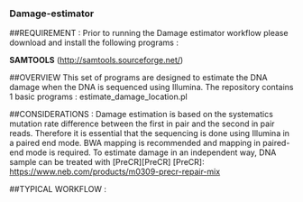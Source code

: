 ### Damage-estimator

##REQUIREMENT : 
Prior to running the Damage estimator workflow please download and install the following programs :

**SAMTOOLS** (http://samtools.sourceforge.net/)

##OVERVIEW
This set of programs are designed to estimate the DNA damage when the DNA is sequenced using Illumina. 
The repository contains 1 basic programs :
estimate_damage_location.pl
 
 
##CONSIDERATIONS :
 Damage estimation is based on the systematics mutation rate difference between the first in pair and the second in pair reads. Therefore it is essential that the sequencing is done using Illumina in a paired end mode. BWA mapping is recommended and mapping in paired-end mode is required. To estimate damage in an independent way, DNA sample can be treated with [PreCR][PreCR]
 [PreCR]: https://www.neb.com/products/m0309-precr-repair-mix 

##TYPICAL WORKFLOW :